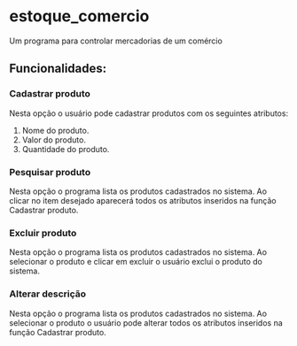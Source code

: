 # estoque_comercio
Um programa para controlar mercadorias de um comércio


## Funcionalidades:

### Cadastrar produto
Nesta opção o usuário pode cadastrar produtos com os seguintes atributos:

1. Nome do produto.
2. Valor do produto.
3. Quantidade do produto.


### Pesquisar produto
Nesta opção o programa lista os produtos cadastrados no sistema.
Ao clicar no item desejado aparecerá todos os atributos inseridos na função Cadastrar produto.


### Excluir produto
Nesta opção o programa lista os produtos cadastrados no sistema.
Ao selecionar o produto e clicar em excluir o usuário exclui o produto do sistema.


### Alterar descrição
Nesta opção o programa lista os produtos cadastrados no sistema.
Ao selecionar o produto o usuário pode alterar todos os atributos inseridos na função Cadastrar produto.
